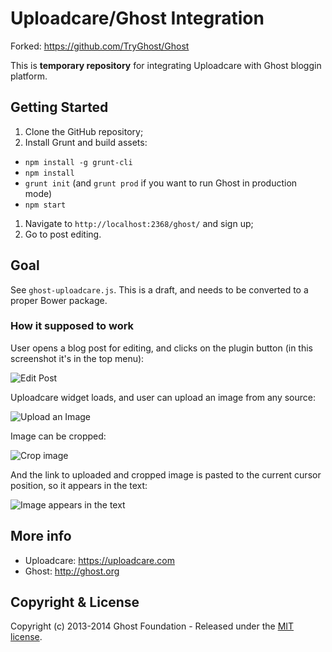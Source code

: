# Uploadcare/Ghost Integration

Forked: https://github.com/TryGhost/Ghost

This is **temporary repository** for integrating Uploadcare with
Ghost bloggin platform.

## Getting Started

1. Clone the GitHub repository;
1. Install Grunt and build assets:
  * `npm install -g grunt-cli`
  * `npm install`
  * `grunt init` (and `grunt prod` if you want to run Ghost in production mode)
  * `npm start`
1. Navigate to `http://localhost:2368/ghost/` and sign up;
1. Go to post editing.

## Goal

See `ghost-uploadcare.js`. This is a draft, and needs to be converted to a proper Bower package.

### How it supposed to work

User opens a blog post for editing, and clicks on the plugin button (in this screenshot it's in the top menu):

![Edit Post](http://www.ucarecdn.com/435bb206-d828-4abd-8838-22176cc2e487/-/resize/400x/)

Uploadcare widget loads, and user can upload an image from any source:

![Upload an Image](http://www.ucarecdn.com/feb42262-5766-415c-a005-17b416cbe71b/-/resize/400x/)

Image can be cropped:

![Crop image](http://www.ucarecdn.com/feb42262-5766-415c-a005-17b416cbe71b/-/resize/400x/)

And the link to uploaded and cropped image is pasted to the current cursor position,
so it appears in the text:

![Image appears in the text](http://www.ucarecdn.com/e462efbc-59a4-4422-9b20-5e240a9762f2/-/resize/400x/)


## More info

* Uploadcare: https://uploadcare.com
* Ghost: http://ghost.org

## Copyright & License

Copyright (c) 2013-2014 Ghost Foundation - Released under the [MIT license](LICENSE).
